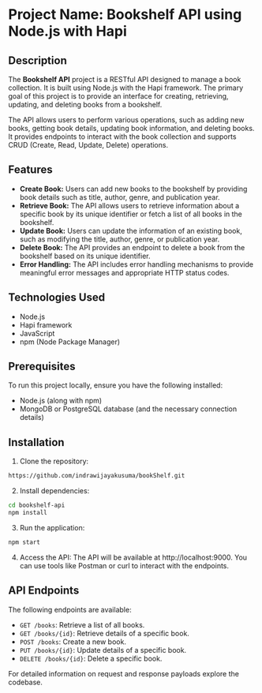 # Project Name: Bookshelf API using Node.js with Hapi

## Description

The **Bookshelf API** project is a RESTful API designed to manage a book collection. It is built using Node.js with the Hapi framework. The primary goal of this project is to provide an interface for creating, retrieving, updating, and deleting books from a bookshelf.

The API allows users to perform various operations, such as adding new books, getting book details, updating book information, and deleting books. It provides endpoints to interact with the book collection and supports CRUD (Create, Read, Update, Delete) operations.

## Features

- **Create Book:** Users can add new books to the bookshelf by providing book details such as title, author, genre, and publication year.
- **Retrieve Book:** The API allows users to retrieve information about a specific book by its unique identifier or fetch a list of all books in the bookshelf.
- **Update Book:** Users can update the information of an existing book, such as modifying the title, author, genre, or publication year.
- **Delete Book:** The API provides an endpoint to delete a book from the bookshelf based on its unique identifier.
- **Error Handling:** The API includes error handling mechanisms to provide meaningful error messages and appropriate HTTP status codes.

## Technologies Used

- Node.js
- Hapi framework
- JavaScript
- npm (Node Package Manager)


## Prerequisites

To run this project locally, ensure you have the following installed:

- Node.js (along with npm)
- MongoDB or PostgreSQL database (and the necessary connection details)

## Installation

1. Clone the repository:

```bash
https://github.com/indrawijayakusuma/bookShelf.git
```
2. Install dependencies:
```bash
cd bookshelf-api
npm install
```
3. Run the application:
```bash
npm start
```
4. Access the API:
The API will be available at http://localhost:9000. You can use tools like Postman or curl to interact with the endpoints.

## API Endpoints

The following endpoints are available:

- `GET /books`: Retrieve a list of all books.
- `GET /books/{id}`: Retrieve details of a specific book.
- `POST /books`: Create a new book.
- `PUT /books/{id}`: Update details of a specific book.
- `DELETE /books/{id}`: Delete a specific book.

For detailed information on request and response payloads explore the codebase.
